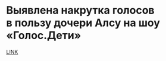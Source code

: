 # Выявлена накрутка голосов в пользу дочери Алсу на шоу «Голос.Дети»



[LINK](https://varlamov.ru/3437145.html)